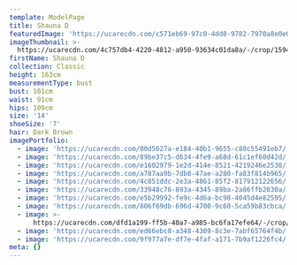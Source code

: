 ```yaml
---
template: ModelPage
title: Shauna D
featuredImage: 'https://ucarecdn.com/c571eb69-97c0-4dd8-9782-7970a8e0e0ea/'
imageThumbnail: >-
  https://ucarecdn.com/4c757db4-4220-4812-a950-93634c01da8a/-/crop/1594x1714/0,91/-/preview/
firstName: Shauna D
collection: Classic
height: 163cm
measurementType: bust
bust: 101cm
waist: 91cm
hips: 109cm
size: '14'
shoeSize: '7'
hair: Dark Brown
imagePortfolio:
  - image: 'https://ucarecdn.com/00d5627a-e184-40b1-9655-c80c55491eb7/'
  - image: 'https://ucarecdn.com/89be37c5-d634-4fe9-a68d-61c1ef60d42d/'
  - image: 'https://ucarecdn.com/e1602979-1e2d-414e-8521-4219246e2538/'
  - image: 'https://ucarecdn.com/a787aa9b-7db0-47ae-a280-fa83f814b965/'
  - image: 'https://ucarecdn.com/4c851ddc-2e3a-4861-85f2-817912122656/'
  - image: 'https://ucarecdn.com/33948c76-893a-4345-89ba-2a86ffb2630a/'
  - image: 'https://ucarecdn.com/e5b29992-fe9c-4d6a-bc98-4045d4e82595/'
  - image: 'https://ucarecdn.com/806f69db-696d-4700-9c60-5ca59b83cbca/'
  - image: >-
      https://ucarecdn.com/dfd1a199-ff5b-40a7-a985-bc6fa17efe64/-/crop/1632x2097/0,352/-/preview/
  - image: 'https://ucarecdn.com/ed66ebc8-a348-4309-8c3e-7abf65764f4b/'
  - image: 'https://ucarecdn.com/9f977a7e-df7e-4faf-a171-7b9af1226fc4/'
meta: {}
---
```


